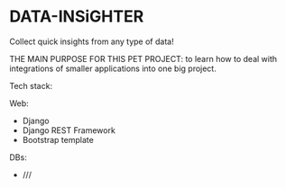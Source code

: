 # DATA-INSiGHTER
Collect quick insights from any type of data!<br>

THE MAIN PURPOSE FOR THIS PET PROJECT: to learn how to deal with integrations of smaller applications into one big project.<br>


Tech stack:<br>


Web:<br>
- Django
- Django REST Framework
- Bootstrap template<br>


DBs:<br>
- ///
